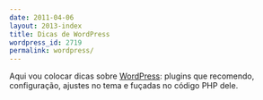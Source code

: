 ```yaml
---
date: 2011-04-06
layout: 2013-index
title: Dicas de WordPress
wordpress_id: 2719
permalink: wordpress/
---
```


Aqui vou colocar dicas sobre [WordPress](http://br.wordpress.org/): plugins que recomendo, configuração, ajustes no tema e fuçadas no código PHP dele.

<!-- The article list is generated by the template -->
